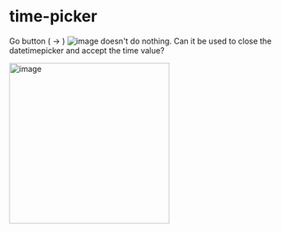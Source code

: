 # time-picker


Go button ( -> ) ![image](https://github.com/iStaha/time-picker/assets/11216288/fe694b95-f6f3-4d6b-8464-78ee969947ec) doesn't do nothing. Can it be used to close the datetimepicker and accept the time value?

<img width="289" alt="image" src="https://user-images.githubusercontent.com/119839331/205569087-3b7269f0-6bde-4c1c-9b46-98769620718c.png">
